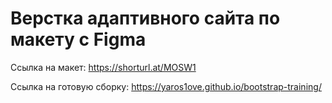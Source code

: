 # Верстка адаптивного сайта по макету с Figma

Ссылка на макет:
https://shorturl.at/MOSW1

Ссылка на готовую сборку:
https://yaros1ove.github.io/bootstrap-training/
